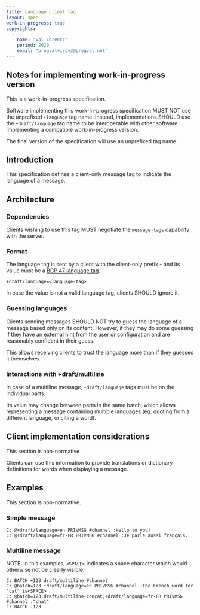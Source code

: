 ```yaml
---
title: Language client tag
layout: spec
work-in-progress: true
copyrights:
  -
    name: "Val Lorentz"
    period: 2020
    email: "progval+ircv3@progval.net"
---
```


## Notes for implementing work-in-progress version

This is a work-in-progress specification.

Software implementing this work-in-progress specification MUST NOT use the
unprefixed `+language` tag name. Instead, implementations SHOULD use the
`+draft/language` tag name to be interoperable with other software
implementing a compatible work-in-progress version.

The final version of the specification will use an unprefixed tag name.

## Introduction

This specification defines a client-only message tag to indicate the language
of a message.

## Architecture

### Dependencies

Clients wishing to use this tag MUST negotiate the
[`message-tags`](../extensions/message-tags.html) capability with the server.

### Format

The language tag is sent by a client with the client-only prefix `+` and
its value must be a [BCP 47 language tag](https://tools.ietf.org/html/bcp47).

    +draft/language=<language-tag>

In case the value is not a valid language tag, clients SHOULD ignore it.

### Guessing languages

Clients sending messages SHOULD NOT try to guess the language of a message
based only on its content.
However, if they may do some guessing if they have an external hint from
the user or configuration and are reasonably confident in their guess.

This allows receiving clients to trust the language more than if they
guessed it themselves.

### Interactions with +draft/multiline

In case of a multiline message, `+draft/language` tags must be on
the individual parts.

Its value may change between parts in the same batch,
which allows representing a message containing multiple languages
(eg. quoting from a different language, or citing a word).

## Client implementation considerations

This section is non-normative

Clients can use this information to provide translations or dictionary
definitions for words when displaying a message.

## Examples

This section is non-normative.

### Simple message

    C: @+draft/language=en PRIVMSG #channel :Hello to you!
    C: @+draft/language=fr-FR PRIVMSG #channel :Je parle aussi français.

### Multiline message

NOTE: In this examples, `<SPACE>` indicates a space character which would
otherwise not be clearly visible.

    C: BATCH +123 draft/multiline #channel
    C: @batch=123 +draft/language=en PRIVMSG #channel :The French word for "cat" is<SPACE>
    C: @batch=123;draft/multiline-concat;+draft/language=fr-FR PRIVMSG #channel :"chat"
    C: BATCH -123
